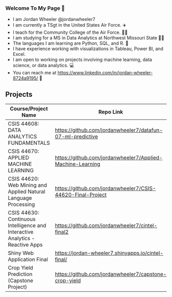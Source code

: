 ### Welcome To My Page 👋

- I am Jordan Wheeler @jordanwheeler7
- I am currently a TSgt in the United States Air Force. ✈️
- I teach for the Community College of the Air Force. 👨‍🏫
- I am studying for a MS in Data Analytics at Northwest Missouri State 🧑‍🎓
- The languages I am learning are Python, SQL, and R. 🌱
- I have experience working with visualizations in Tableau, Power BI, and Excel.
- I am open to working on projects involving machine learning, data science, or data analytics. 💻
- You can reach me at https://www.linkedin.com/in/jordan-wheeler-8724a9195/ 🔗

## Projects

| Course/Project Name | Repo Link |
|--------------|-----------|
|CSIS 44608: DATA ANALYTICS FUNDAMENTALS| https://github.com/jordanwheeler7/datafun-07-ml-predictive|
|CSIS 44670: APPLIED MACHINE LEARNING| https://github.com/jordanwheeler7/Applied-Machine-Learning|
|CSIS 44620: Web Mining and Applied Natural Language Processing| https://github.com/jordanwheeler7/CSIS-44620-Final-Project|
|CSIS 44630: Continuous Intelligence and Interactive Analytics - Reactive Apps| https://github.com/jordanwheeler7/cintel-final2|
|Shiny Web Application Final| https://jordan-wheeler7.shinyapps.io/cintel-final/|
| Crop Yield Prediction (Capstone Project) | https://github.com/jordanwheeler7/capstone-crop-yield |
